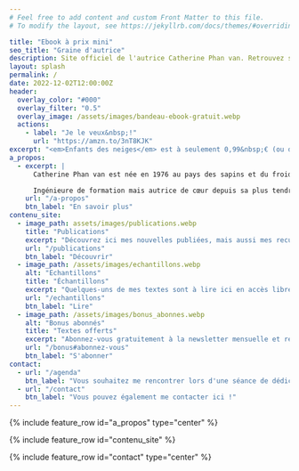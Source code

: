 ```yaml
---
# Feel free to add content and custom Front Matter to this file.
# To modify the layout, see https://jekyllrb.com/docs/themes/#overriding-theme-defaults

title: "Ebook à prix mini"
seo_title: "Graine d'autrice"
description: Site officiel de l'autrice Catherine Phan van. Retrouvez ses publications, des textes gratuits et inédits en exclusivité, son actu...
layout: splash
permalink: /
date: 2022-12-02T12:00:00Z
header:
  overlay_color: "#000"
  overlay_filter: "0.5"
  overlay_image: /assets/images/bandeau-ebook-gratuit.webp
  actions:
    - label: "Je le veux&nbsp;!"
      url: "https://amzn.to/3nT8KJK"
excerpt: "<em>Enfants des neiges</em> est à seulement 0,99&nbsp;€ (ou disponible via l'abonnement Kindle).  Alors, une petite lecture toute douce, ça vous tente&nbsp;?"
a_propos:
  - excerpt: |
      Catherine Phan van est née en 1976 au pays des sapins et du froid, qu'elle a quitté pour s'installer près de Bordeaux, où elle vit depuis 2008.

      Ingénieure de formation mais autrice de cœur depuis sa plus tendre adolescence, elle a attendu, avec patience à défaut de courage, d'atteindre sa quarante-cinquième année avant d'oser enfin brandir sa plume et dévoiler ses textes.
    url: "/a-propos"
    btn_label: "En savoir plus"
contenu_site:
  - image_path: assets/images/publications.webp
    title: "Publications"
    excerpt: "Découvrez ici mes nouvelles publiées, mais aussi mes recueils, romans ou novellas qui trépignent de suivre un jour le même chemin"
    url: "/publications"
    btn_label: "Découvrir"
  - image_path: /assets/images/echantillons.webp
    alt: "Echantillons"
    title: "Échantillons"
    excerpt: "Quelques-uns de mes textes sont à lire ici en accès libre : nouvelles à quatre mains avec des autrices amies, micronouvelles, jeux d'écriture..."
    url: "/echantillons"
    btn_label: "Lire"
  - image_path: /assets/images/bonus_abonnes.webp
    alt: "Bonus abonnés"
    title: "Textes offerts"
    excerpt: "Abonnez-vous gratuitement à la newsletter mensuelle et retrouvez ici les textes qui vous sont réservés en exclusivité !"
    url: "/bonus#abonnez-vous"
    btn_label: "S'abonner"
contact:
  - url: "/agenda"
    btn_label: "Vous souhaitez me rencontrer lors d'une séance de dédicaces ?"
  - url: "/contact"
    btn_label: "Vous pouvez également me contacter ici !"
---
```


{% include feature_row id="a_propos" type="center" %}

{% include feature_row id="contenu_site" %}

{% include feature_row id="contact" type="center" %}
